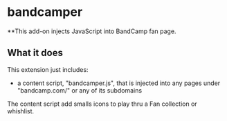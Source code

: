 # bandcamper

**This add-on injects JavaScript into BandCamp fan page.

## What it does

This extension just includes:

* a content script, "bandcamper.js", that is injected into any pages
under "bandcamp.com/" or any of its subdomains

The content script add smalls icons to play thru a Fan collection or whishlist.

